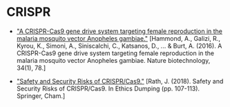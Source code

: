 <!-- TITLE: CRISPR-->
<!-- SUBTITLE: -->

# CRISPR
* ["A CRISPR-Cas9 gene drive system targeting female reproduction in the malaria mosquito vector Anopheles gambiae."](https://www.nature.com/articles/nbt.3439.pdf) 
[Hammond, A., Galizi, R., Kyrou, K., Simoni, A., Siniscalchi, C., Katsanos, D., ... & Burt, A. (2016). A CRISPR-Cas9 gene drive system targeting female reproduction in the malaria mosquito vector Anopheles gambiae. Nature biotechnology, 34(1), 78.]

* ["Safety and Security Risks of CRISPR/Cas9."](https://link.springer.com/content/pdf/10.1007%2F978-3-319-64731-9_13.pdf ) 
[Rath, J. (2018). Safety and Security Risks of CRISPR/Cas9. In Ethics Dumping (pp. 107-113). Springer, Cham.]
